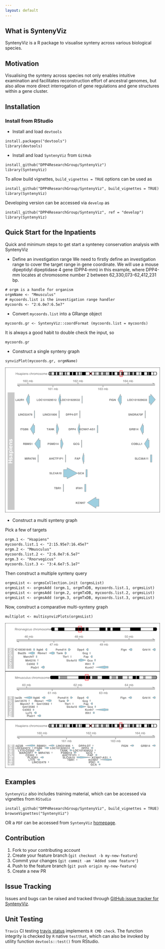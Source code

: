 ```yaml
---
layout: default
---
```


## What is SyntenyViz
SyntenyViz is a R package to visualise synteny across various biological species.

## Motivation
Visualising the synteny across species not only enables intuitive examination and facilitates reconstruction effort of ancestral genomes, but also allow more direct interrogation of gene regulations and gene structures within a gene cluster.

## Installation
### Install from RStudio
* Install and load `devtools`
```
install.packages("devtools")
library(devtools)
```
* Install and load `SyntenyViz` from `GitHub`
```
install_github("DPP4ResearchGroup/SyntenyViz")
library(SyntenyViz)
```
To allow build vignettes, `build_vignettes = TRUE` options can be used as
```
install_github("DPP4ResearchGroup/SyntenyViz", build_vignettes = TRUE)
library(SyntenyViz)
```
Developing version can be accessed via `develop` as
```
install_github("DPP4ResearchGroup/SyntenyViz", ref = "develop")
library(SyntenyViz)
```

## Quick Start for the Inpatients
Quick and minimum steps to get start a synteney conservation analysis with SyntenyViz

* Define an investigation range
We need to firstly define an investigation range to cover the target range in gene coordinate. We will use a mouse dipeptidyl dipeptidase 4 gene (DPP4-mm) in this example, where DPP4-mm locates at chromosome number 2 between 62,330,073-62,412,231 bp.  
```
# orgm is a handle for organism
orgmName <- "Mmusculus"
# mycoords.list is the investigation range handler
mycoords <- "2:6.0e7:6.5e7"
```
* Convert `mycoords.list` into a GRange object
```
mycoords.gr <- SyntenyViz::coordFormat (mycoords.list = mycoords)
```
It is always a good habit to double check the input, so
```
mycoords.gr
```
* Construct a single synteny graph
```
synvizPlot(mycoords.gr, orgmName)
```
![Synteny around DPP4 gene in Humans](assets/images/Hsplot.png)
* Construct a multi synteny graph

Pick a few of targets
```
orgm.1 <- "Hsapiens"
mycoords.list.1 <- "2:15.95e7:16.45e7"
orgm.2 <- "Mmusculus"
mycoords.list.2 <- "2:6.0e7:6.5e7"
orgm.3 <- "Rnorvegicus"
mycoords.list.3 <- "3:4.6e7:5.1e7"
```
Then construct a multiple synteny query
```
orgmsList <- orgmsCollection.init (orgmsList)
orgmsList <- orgmsAdd (orgm.1, orgmTxDB, mycoords.list.1, orgmsList)
orgmsList <- orgmsAdd (orgm.2, orgmTxDB, mycoords.list.2, orgmsList)
orgmsList <- orgmsAdd (orgm.3, orgmTxDB, mycoords.list.3, orgmsList)
```
Now, construct a comparative multi-synteny graph
```
multiplot <- multisynvizPlots(orgmsList)
```
![Synteny Conservation around DPP4 gene between various Organisms](assets/images/Msplot.png)

## Examples
`SyntenyViz` also includes training material, which can be accessed via vignettes from `RStudio`
```
install_github("DPP4ResearchGroup/SyntenyViz", build_vignettes = TRUE)
browseVignettes("SyntenyViz")
```
OR a `PDF` can be accessed from `SyntenyViz` [homepage](https://dpp4researchgroup.github.io/SyntenyViz/).

## Contribution
1. Fork to your contributing account
1. Create your feature branch (`git checkout -b my-new-feature`)
1. Commit your changes (`git commit -am 'Added some feature'`)
1. Push to the feature branch (`git push origin my-new-feature`)
1. Create a new PR

## Issue Tracking
Issues and bugs can be raised and tracked through [GitHub issue tracker for SyntenyViz](https://github.com/DPP4ResearchGroup/SyntenyViz/issues).

## Unit Testing
`Travis` CI testing [travis status](https://github.com/DPP4ResearchGroup/SyntenyViz) implements `R CMD check`.
The function integrity is checked by `R` native `testthat`, which can also be invoked by utility function `devtools::test()` from RStudio.
